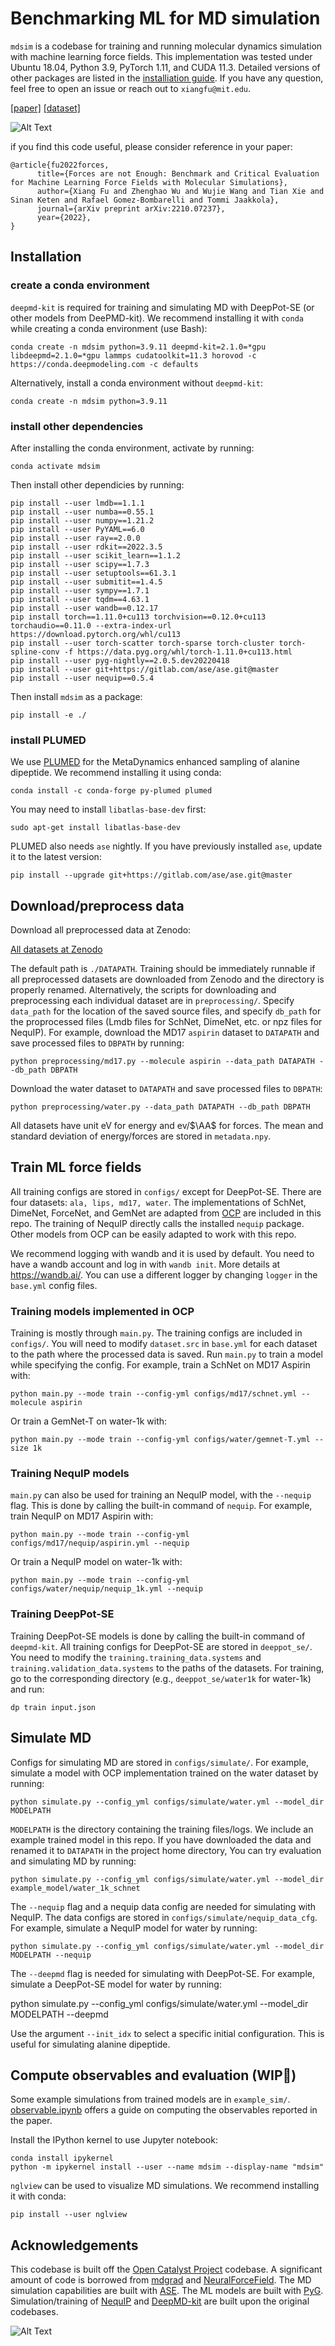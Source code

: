 # Benchmarking ML for MD simulation

`mdsim` is a codebase for training and running molecular dynamics simulation with machine learning force fields. This implementation was tested under Ubuntu 18.04, Python 3.9, PyTorch 1.11, and CUDA 11.3. Detailed versions of other packages are listed in the [installiation guide](#install-other-dependencies). If you have any question, feel free to open an issue or reach out to `xiangfu@mit.edu`.

[[paper]](https://arxiv.org/abs/2210.07237)
[[dataset]](https://zenodo.org/record/7196767)

![Alt Text](assets/systems.png)

if you find this code useful, please consider reference in your paper:


```
@article{fu2022forces,
      title={Forces are not Enough: Benchmark and Critical Evaluation for Machine Learning Force Fields with Molecular Simulations}, 
      author={Xiang Fu and Zhenghao Wu and Wujie Wang and Tian Xie and Sinan Keten and Rafael Gomez-Bombarelli and Tommi Jaakkola},
      journal={arXiv preprint arXiv:2210.07237},
      year={2022},
}
```

## Installation

### create a conda environment

`deepmd-kit` is required for training and simulating MD with DeepPot-SE (or other models from DeePMD-kit). We recommend installing it with `conda` while creating a conda environment (use Bash):

```
conda create -n mdsim python=3.9.11 deepmd-kit=2.1.0=*gpu libdeepmd=2.1.0=*gpu lammps cudatoolkit=11.3 horovod -c https://conda.deepmodeling.com -c defaults
```

Alternatively, install a conda environment without `deepmd-kit`:

```
conda create -n mdsim python=3.9.11
```

### install other dependencies

After installing the conda environment, activate by running:

```
conda activate mdsim
```

Then install other dependicies by running:

```
pip install --user lmdb==1.1.1
pip install --user numba==0.55.1
pip install --user numpy==1.21.2
pip install --user PyYAML==6.0
pip install --user ray==2.0.0
pip install --user rdkit==2022.3.5
pip install --user scikit_learn==1.1.2
pip install --user scipy==1.7.3
pip install --user setuptools==61.3.1
pip install --user submitit==1.4.5
pip install --user sympy==1.7.1
pip install --user tqdm==4.63.1
pip install --user wandb==0.12.17
pip install torch==1.11.0+cu113 torchvision==0.12.0+cu113 torchaudio==0.11.0 --extra-index-url https://download.pytorch.org/whl/cu113
pip install --user torch-scatter torch-sparse torch-cluster torch-spline-conv -f https://data.pyg.org/whl/torch-1.11.0+cu113.html 
pip install --user pyg-nightly==2.0.5.dev20220418 
pip install --user git+https://gitlab.com/ase/ase.git@master
pip install --user nequip==0.5.4
```

Then install `mdsim` as a package:

```
pip install -e ./
```

### install PLUMED 

We use [PLUMED](https://www.plumed.org/) for the MetaDynamics enhanced sampling of alanine dipeptide. We recommend installing it using conda:

```
conda install -c conda-forge py-plumed plumed
```

You may need to install `libatlas-base-dev` first:

```
sudo apt-get install libatlas-base-dev
```

PLUMED also needs `ase` nightly. If you have previously installed `ase`, update it to the latest version:

```
pip install --upgrade git+https://gitlab.com/ase/ase.git@master
```


## Download/preprocess data

Download all preprocessed data at Zenodo:

[All datasets at Zenodo](https://zenodo.org/record/7196767)

The default path is `./DATAPATH`. Training should be immediately runnable if all preprocessed datasets are downloaded from Zenodo and the directory is properly renamed. Alternatively, the scripts for downloading and preprocessing each individual dataset are in `preprocessing/`. Specify `data_path` for the location of the saved source files, and specify `db_path` for the proprocessed files (Lmdb files for SchNet, DimeNet, etc. or npz files for NequIP). For example, download the MD17 `aspirin` dataset to `DATAPATH` and save processed files to `DBPATH` by running:

```
python preprocessing/md17.py --molecule aspirin --data_path DATAPATH --db_path DBPATH
```

Download the water dataset to `DATAPATH` and save processed files to `DBPATH`:

```
python preprocessing/water.py --data_path DATAPATH --db_path DBPATH
```

All datasets have unit eV for energy and ev/$\AA$ for forces. The mean and standard deviation of energy/forces are stored in `metadata.npy`.


## Train ML force fields

All training configs are stored in `configs/` except for DeepPot-SE. There are four datasets: `ala, lips, md17, water`. The implementations of SchNet, DimeNet, ForceNet, and GemNet are adapted from [OCP](https://github.com/Open-Catalyst-Project/ocp) are included in this repo. The training of NequIP directly calls the installed `nequip` package. Other models from OCP can be easily adapted to work with this repo.

We recommend logging with wandb and it is used by default. You need to have a wandb account and log in with `wandb init`. More details at https://wandb.ai/. You can use a different logger by changing `logger` in the `base.yml` config files.

### Training models implemented in OCP

Training is mostly through `main.py`. The training configs are included in `configs/`. You will need to modify `dataset.src` in `base.yml` for each dataset to the path where the processed data is saved. Run `main.py` to train a model while specifying the config. For example, train a SchNet on MD17 Aspirin with:

```
python main.py --mode train --config-yml configs/md17/schnet.yml --molecule aspirin
```

Or train a GemNet-T on water-1k with:

```
python main.py --mode train --config-yml configs/water/gemnet-T.yml --size 1k
```


### Training NequIP models

`main.py` can also be used for training an NequIP model, with the `--nequip` flag. This is done by calling the built-in command of `nequip`. For example, train NequIP on MD17 Aspirin with:

```
python main.py --mode train --config-yml configs/md17/nequip/aspirin.yml --nequip
```

Or train a NequIP model on water-1k with:

```
python main.py --mode train --config-yml configs/water/nequip/nequip_1k.yml --nequip
```


### Training DeepPot-SE

Training DeepPot-SE models is done by calling the built-in command of `deepmd-kit`. All training configs for DeepPot-SE are stored in `deeppot_se/`. You need to modify the `training.training_data.systems` and `training.validation_data.systems` to the paths of the datasets. For training, go to the corresponding directory (e.g., `deeppot_se/water1k` for water-1k) and run:

```
dp train input.json
```

## Simulate MD

Configs for simulating MD are stored in `configs/simulate/`. For example, simulate a model with OCP implementation trained on the water dataset by running:

```
python simulate.py --config_yml configs/simulate/water.yml --model_dir MODELPATH
```

`MODELPATH` is the directory containing the training files/logs. We include an example trained model in this repo. If you have downloaded the data and renamed it to `DATAPATH` in the project home directory, You can try evaluation and simulating MD by running:

```
python simulate.py --config_yml configs/simulate/water.yml --model_dir example_model/water_1k_schnet
```

The `--nequip` flag and a nequip data config are needed for simulating with NequIP. The data configs are stored in `configs/simulate/nequip_data_cfg`. For example, simulate a NequIP model for water by running:

```
python simulate.py --config_yml configs/simulate/water.yml --model_dir MODELPATH --nequip
```

The `--deepmd` flag is needed for simulating with DeepPot-SE. For example, simulate a DeepPot-SE model for water by running:

python simulate.py --config_yml configs/simulate/water.yml --model_dir MODELPATH --deepmd

Use the argument `--init_idx` to select a specific initial configuration. This is useful for simulating alanine dipeptide.

## Compute observables and evaluation (WIP🚧)

Some example simulations from trained models are in `example_sim/`. [observable.ipynb](./observable.ipynb) offers a guide on computing the observables reported in the paper.

Install the IPython kernel to use Jupyter notebook:

```
conda install ipykernel
python -m ipykernel install --user --name mdsim --display-name "mdsim"
```

`nglview` can be used to visualize MD simulations. We recommend installing it with conda:

```
pip install --user nglview
```

## Acknowledgements

This codebase is built off the [Open Catalyst Project](https://github.com/Open-Catalyst-Project/ocp) codebase. A significant amount of code is borrowed from [mdgrad](https://github.com/torchmd/mdgrad) and [NeuralForceField](https://github.com/learningmatter-mit/NeuralForceField). The MD simulation capabilities are built with [ASE](https://gitlab.com/ase/ase/-/tree/master/). The ML models are built with [PyG](https://github.com/pyg-team/pytorch_geometric). Simulation/training of [NequIP](https://github.com/mir-group/nequip) and [DeepMD-kit](https://github.com/deepmodeling/deepmd-kit) are built upon the original codebases.

![Alt Text](assets/ala2.gif)
